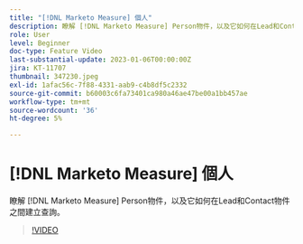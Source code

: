 ```yaml
---
title: "[!DNL Marketo Measure] 個人"
description: 瞭解 [!DNL Marketo Measure] Person物件，以及它如何在Lead和Contact物件之間建立查詢。
role: User
level: Beginner
doc-type: Feature Video
last-substantial-update: 2023-01-06T00:00:00Z
jira: KT-11707
thumbnail: 347230.jpeg
exl-id: 1afac56c-7f88-4331-aab9-c4b8df5c2332
source-git-commit: b60003c6fa73401ca980a46ae47be00a1bb457ae
workflow-type: tm+mt
source-wordcount: '36'
ht-degree: 5%

---
```


# [!DNL Marketo Measure] 個人

瞭解 [!DNL Marketo Measure] Person物件，以及它如何在Lead和Contact物件之間建立查詢。

>[!VIDEO](https://video.tv.adobe.com/v/347230/?quality=12&learn=on)
